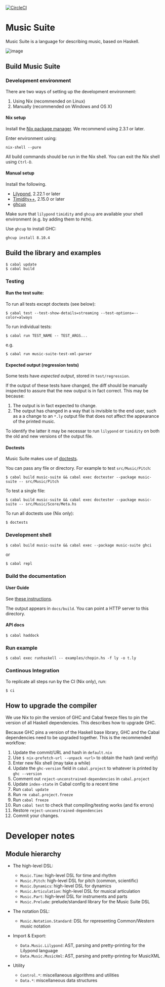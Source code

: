 [![CircleCI](https://circleci.com/gh/music-suite/music-suite.svg?style=svg)](https://circleci.com/gh/music-suite/music-suite)



# Music Suite

Music Suite is a language for describing music, based on Haskell.

![image](https://user-images.githubusercontent.com/321331/111701233-6c33ab80-8832-11eb-9d26-7d0369b22a43.png)


<!-- See <http://music-suite.github.io>. -->


## Build Music Suite

### Development environment

There are two ways of setting up the development environment:

1. Using Nix (recommended on Linux)
2. Manually (recommended on Windows and OS X)

#### Nix setup

Install the [Nix package manager](https://en.wikipedia.org/wiki/Nix_package_manager). We recommend using 2.3.1 or later.

Enter environment using:

```
nix-shell --pure
```

All build commands should be run in the Nix shell. You can exit the Nix shell using `Ctrl-D`.

#### Manual setup

Install the following.

- [Lilypond](http://lilypond.org/), 2.22.1 or later
- [Timidity++](https://sourceforge.net/projects/timidity/), 2.15.0 or later
- [ghcup](https://www.haskell.org/ghcup)

Make sure that `lilypond` `timidity` and `ghcup` are available your shell environment (e.g. by adding them to `PATH`).

Use `ghcup` to install GHC:

```
ghcup install 8.10.4
```

## Build the library and examples

```
$ cabal update
$ cabal build
```


### Testing

#### Run the test suite:

To run all tests except doctests (see below):

```
$ cabal test --test-show-details=streaming --test-options=--color=always
```

To run individual tests:

```
$ cabal run TEST_NAME -- TEST_ARGS...
```

e.g.

```
$ cabal run music-suite-test-xml-parser
```

#### Expected output (regression tests)

Some tests have *expected output*, stored in `test/regression`.

If the output of these tests have changed, the diff should be manually inspected to assure that the new output is in fact correct. This may be because:

1. The output is in fact expected to change.
1. The output has changed in a way that is invisible to the end user, such as a a change to an `*.ly` output file that does not affect the appearance of the printed music.

To identify the latter it may be necessar to run `lilypond` or `timidity` on both the old and new versions of the output file.


#### Doctests

Music Suite makes use of [doctests](https://en.wikipedia.org/wiki/Doctest).

You can pass any file or directory. For example to test `src/Music/Pitch`:

```
$ cabal build music-suite && cabal exec doctester --package music-suite -- src/Music/Pitch
```

To test a single file:

```
$ cabal build music-suite && cabal exec doctester --package music-suite -- src/Music/Score/Meta.hs
```

To run all doctests use (Nix only):

```
$ doctests
```




### Development shell

```
$ cabal build music-suite && cabal exec --package music-suite ghci
```

or

```
$ cabal repl
```

### Build the documentation

#### User Guide

See [these instructions](docs-sphinx).

The output appears in `docs/build`. You can point a HTTP server to this directory.

#### API docs

```
$ cabal haddock
```


### Run example

```
$ cabal exec runhaskell -- examples/chopin.hs -f ly -o t.ly
```


### Continous Integration

To replicate all steps run by the CI (Nix only), run:

```
$ ci
```


## How to upgrade the compiler

We use Nix to pin the version of GHC and Cabal freeze files to pin the
version of all Haskell dependencies. This describes how to upgrade GHC.

Because GHC pins a version of the Haskell base library, GHC and the Cabal dependencies need to be upgraded together. This is the recommended workflow:

1. Update the commit/URL and hash in `default.nix`
  1. Use `$ nix-prefetch-url --unpack <url>` to obtain the hash (and verify)
1. Enter new Nix shell (may take a while)
1. Update the `ghc-version` field in `cabal.project` to whatever is printed by `ghc --version`
1. Comment out `reject-unconstrained-dependencies` in `cabal.project`
1. Update `index-state` in Cabal config to a recent time
1. Run `cabal update`
1. Run `rm cabal.project.freeze`
1. Run `cabal freeze`
1. Run `cabal test` to check that compiling/testing works (and fix errors)
1. Restore `reject-unconstrained-dependencies`
1. Commit your changes.


# Developer notes

## Module hierarchy

- The high-level DSL:
  - `Music.Time`: high-level DSL for time and rhythm
  - `Music.Pitch`: high-level DSL for pitch (common, scientific)
  - `Music.Dynamics`: high-level DSL for dynamics
  - `Music.Articulation`: high-level DSL for musical articulation
  - `Music.Part`: high-level DSL for instruments and parts
  - `Music.Prelude`: prelude/standard library for the Music Suite DSL

- The notation DSL:
  - `Music.Notation.Standard`: DSL for representing Common/Western music notation

- Import & Export:
  - `Data.Music.Lilypond`: AST, parsing and pretty-printing for the Lilypond language
  - `Data.Music.MusicXml`: AST, parsing and pretty-printing for MusicXML

- Utility
  - `Control.*`: miscellaneous algorithms and utilities
  - `Data.*`: miscellaneous data structures
